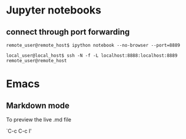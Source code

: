 # Jupyter notebooks


## connect through port forwarding


```remote_user@remote_host$ ipython notebook --no-browser --port=8889```

`local_user@local_host$ ssh -N -f -L localhost:8888:localhost:8889 remote_user@remote_host`


# Emacs 

## Markdown mode

To preview the live .md file 

`C-c C-c l'


